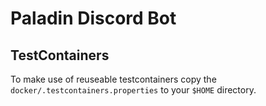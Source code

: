 # Paladin Discord Bot

## TestContainers
To make use of reuseable testcontainers copy the `docker/.testcontainers.properties` to your `$HOME` directory.